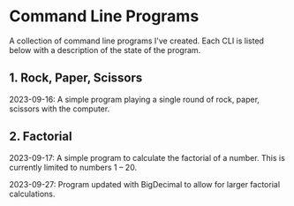 # Command Line Programs

A collection of command line programs I've created. Each CLI is listed below with a description of the state of the program.

## 1. Rock, Paper, Scissors

2023-09-16: A simple program playing a single round of rock, paper, scissors with the computer.

## 2. Factorial

2023-09-17: A simple program to calculate the factorial of a number. This is currently limited to numbers 1 – 20.

2023-09-27: Program updated with BigDecimal to allow for larger factorial calculations.
